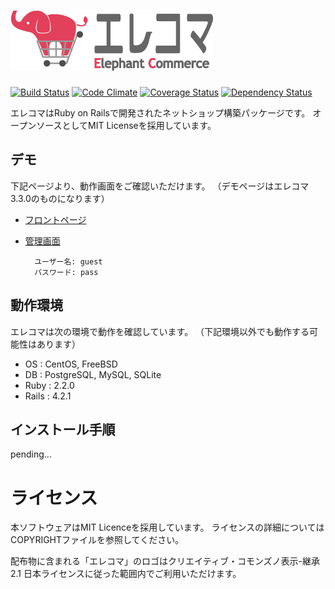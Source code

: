 [![エレコマ(Elephant Commerce)](public/elecoma.png)](http://ec.appirits.com)
===============================================================================================================

[![Build Status](https://secure.travis-ci.org/appirits/elecoma.png)](http://travis-ci.org/appirits/elecoma)
[![Code Climate](https://codeclimate.com/github/appirits/elecoma.png)](https://codeclimate.com/github/appirits/elecoma)
[![Coverage Status](https://coveralls.io/repos/appirits/elecoma/badge.png)](https://coveralls.io/r/appirits/elecoma)
[![Dependency Status](https://www.versioneye.com/user/projects/5555c8c6ead0b2f302000228/badge.png)](https://www.versioneye.com/user/projects/5555c8c6ead0b2f302000228)

エレコマはRuby on Railsで開発されたネットショップ構築パッケージです。
オープンソースとしてMIT Licenseを採用しています。


デモ
----

下記ページより、動作画面をご確認いただけます。
（デモページはエレコマ3.3.0のものになります）

- [フロントページ](http://demo-ec.appirits.jp)
- [管理画面](http://demo-ec.appirits.jp/admin)

        ユーザー名: guest
        パスワード: pass


動作環境
--------

エレコマは次の環境で動作を確認しています。
（下記環境以外でも動作する可能性はあります）

- OS    : CentOS, FreeBSD
- DB    : PostgreSQL, MySQL, SQLite
- Ruby  : 2.2.0
- Rails : 4.2.1


インストール手順
----------------

pending...



ライセンス
==========

本ソフトウェアはMIT Licenceを採用しています。
ライセンスの詳細についてはCOPYRIGHTファイルを参照してください。

配布物に含まれる「エレコマ」のロゴはクリエイティブ・コモンズノ表示-継承 2.1 
日本ライセンスに従った範囲内でご利用いただけます。
